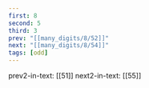 ```yaml
---
first: 8
second: 5
third: 3
prev: "[[many_digits/8/52]]"
next: "[[many_digits/8/54]]"
tags: [odd]
---
```

prev2-in-text: [[51]]
next2-in-text: [[55]]
